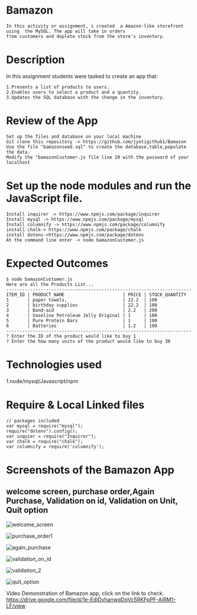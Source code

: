 # Bamazon
    In this activity or assignment, i created  a Amazon-like storefront using  the MySQL. The app will take in orders 
    from customers and deplete stock from the store's inventory.
    
# Description
In this assignment students were tasked to create an app that:

    1.Presents a list of products to users.
    2.Enables users to select a product and a quantity.
    3.Updates the SQL database with the change in the inventory.
    
# Review of the App
    Set up the files and database on your local machine
    Git clone this repository -> https://github.com/jyotigithub1/Bamazon
    Use the file "bamazonseed.sql" to create the database,table,populate the data.
    Modify the "bamazonCustomer.js file line 20 with the password of your localhost

# Set up the node modules and run the JavaScript file.
    Install inquirer -> https://www.npmjs.com/package/inquirer
    Install mysql -> https://www.npmjs.com/package/mysql
    Install columnify -> https://www.npmjs.com/package/columnify
    install chalk-> https://www.npmjs.com/package/chalk
    install dotenv->https://www.npmjs.com/package/dotenv
    At the command line enter -> node bamazonCustomer.js
    
# Expected Outcomes
    $ node bamazonCustomer.js
    Here are all the Products List...
    ----------------------------------------------------------------------
    ITEM_ID | PRODUCT_NAME                      | PRICE | STOCK_QUANTITY
    1       | paper towels,                     | 22.2  | 100            
    2       | birthday supplies                 | 22.2  | 100            
    3       | Band-aid                          | 2.2   | 200            
    4       | Vaseline Petroleum Jelly Original | 1     | 100           
    5       | Pure Protein Bars                 | 1     | 100            
    6       | Batteries                         | 1.2   | 100           
    ----------------------------------------------------------------------
    ? Enter the ID of the product would like to buy 1
    ? Enter the how many units of the product would like to buy 30
    
# Technologies used
1.node/mysql/Javascript/npm

# Require & Local Linked files
                 
    // packages included
    var mysql = require("mysql");
    require("dotenv").config();
    var inquier = require("Inquirer");
    var chalk = require("chalk");
    var columnify = require('columnify');


# Screenshots of the Bamazon App
welcome screen, purchase order,Again Purchase, Validation on id, Validation on Unit, Quit option
------------------------------------------------------------------------------------------------------------------------------------   
![welcome_screen](https://user-images.githubusercontent.com/48188772/60480034-a370bc00-9c4d-11e9-9732-9b5b39c8f058.png "welcome screen")

![purchase_order1](https://user-images.githubusercontent.com/48188772/60480076-d3b85a80-9c4d-11e9-9850-ba4f9f2527e9.png "purchase_order")

![again_purchase](https://user-images.githubusercontent.com/48188772/60480096-e16de000-9c4d-11e9-9e9c-1f9d609079cc.png "Again_purchase_order")

![validation_on_id](https://user-images.githubusercontent.com/48188772/60480107-ecc10b80-9c4d-11e9-8233-3d724e0d7c4b.png "Validation on id")

![validation_2](https://user-images.githubusercontent.com/48188772/60480125-f9ddfa80-9c4d-11e9-81cd-b358b1847891.png " Validation on units")

![quit_option](https://user-images.githubusercontent.com/48188772/60480136-07938000-9c4e-11e9-8ccf-16eab2295938.png "Quit option")

Video Demonstration of Bamazon app, click on the link to check.
https://drive.google.com/file/d/1e-EdjDvhanwqDqVc5RKFpPF-AiRM1-LF/view
